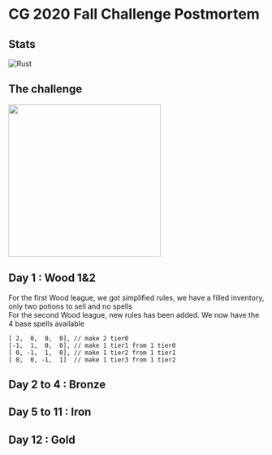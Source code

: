 # CG 2020 Fall Challenge Postmortem

## Stats
<p><img alt="Rust" src="https://img.shields.io/badge/Rust-orange?logo=rust"/>

## The challenge
<img src="battle_demo.gif" width="300"></img>

## Day 1 : Wood 1&2
For the first Wood league, we got simplified rules, we have a filled inventory, only two potions to sell and no spells<br/>
For the second Wood league, new rules has been added. We now have the 4 base spells available
```
[ 2,  0,  0,  0], // make 2 tier0
[-1,  1,  0,  0], // make 1 tier1 from 1 tier0
[ 0, -1,  1,  0], // make 1 tier2 from 1 tier1
[ 0,  0, -1,  1]  // make 1 tier3 from 1 tier2
```
## Day 2 to 4 : Bronze

## Day 5 to 11 : Iron

## Day 12 : Gold
